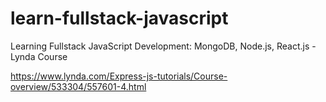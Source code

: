 # learn-fullstack-javascript
Learning Fullstack JavaScript Development: MongoDB, Node.js, React.js - Lynda Course

https://www.lynda.com/Express-js-tutorials/Course-overview/533304/557601-4.html
